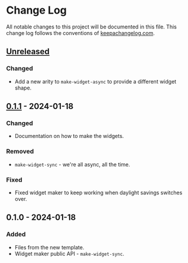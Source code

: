 # Change Log
All notable changes to this project will be documented in this file. This change log follows the conventions of [keepachangelog.com](http://keepachangelog.com/).

## [Unreleased]
### Changed
- Add a new arity to `make-widget-async` to provide a different widget shape.

## [0.1.1] - 2024-01-18
### Changed
- Documentation on how to make the widgets.

### Removed
- `make-widget-sync` - we're all async, all the time.

### Fixed
- Fixed widget maker to keep working when daylight savings switches over.

## 0.1.0 - 2024-01-18
### Added
- Files from the new template.
- Widget maker public API - `make-widget-sync`.

[Unreleased]: https://sourcehost.site/your-name/clojure_udemy/compare/0.1.1...HEAD
[0.1.1]: https://sourcehost.site/your-name/clojure_udemy/compare/0.1.0...0.1.1
